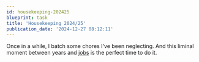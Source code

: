 ```yaml
---
id: housekeeping-202425
blueprint: task
title: 'Housekeeping 2024/25'
publication_date: '2024-12-27 08:12:11'
---
```

Once in a while, I batch some chores I've been neglecting. And this liminal moment between years and [jobs](https://noeldemartin.com/blog/the-end-of-the-chapter) is the perfect time to do it.